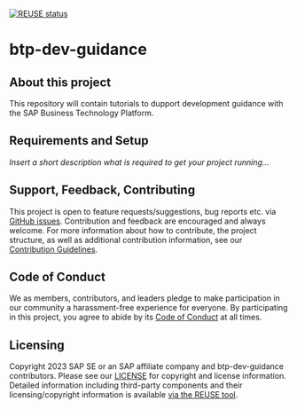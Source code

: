 [![REUSE status](https://api.reuse.software/badge/github.com/sap-tutorials/btp-dev-guidance)](https://api.reuse.software/info/github.com/sap-tutorials/btp-dev-guidance)

# btp-dev-guidance

## About this project

This repository will contain tutorials to dupport development guidance with the SAP Business Technology Platform.

## Requirements and Setup

*Insert a short description what is required to get your project running...*

## Support, Feedback, Contributing

This project is open to feature requests/suggestions, bug reports etc. via [GitHub issues](https://github.com/SAP-toturials/<your-project>/issues). Contribution and feedback are encouraged and always welcome. For more information about how to contribute, the project structure, as well as additional contribution information, see our [Contribution Guidelines](CONTRIBUTING.md).

## Code of Conduct

We as members, contributors, and leaders pledge to make participation in our community a harassment-free experience for everyone. By participating in this project, you agree to abide by its [Code of Conduct](CODE_OF_CONDUCT.md) at all times.

## Licensing

Copyright 2023 SAP SE or an SAP affiliate company and btp-dev-guidance contributors. Please see our [LICENSE](LICENSE) for copyright and license information. Detailed information including third-party components and their licensing/copyright information is available [via the REUSE tool](https://api.reuse.software/info/github.com/SAP-toturials/<your-project>).
